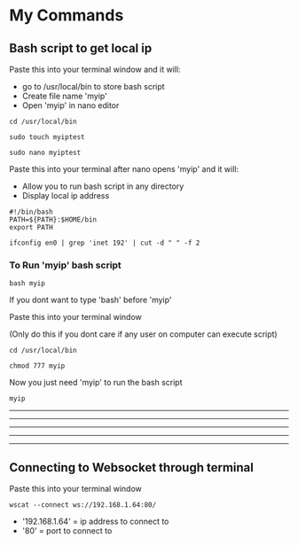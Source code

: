 # My Commands


## Bash script to get local ip
Paste this into your terminal window and it will:
- go to /usr/local/bin to store bash script
- Create file name 'myip'
- Open 'myip' in nano editor
```
cd /usr/local/bin

sudo touch myiptest

sudo nano myiptest
```

Paste this into your terminal after nano opens 'myip' and it will:
- Allow you to run bash script in any directory
- Display local ip address
```
#!/bin/bash
PATH=${PATH}:$HOME/bin
export PATH

ifconfig en0 | grep 'inet 192' | cut -d " " -f 2
```


### To Run 'myip' bash script
```
bash myip
```


If you dont want to type 'bash' before 'myip'

Paste this into your terminal window

(Only do this if you dont care if any user on computer can execute script)
```
cd /usr/local/bin

chmod 777 myip
```

Now you just need 'myip' to run the bash script 
```
myip
```

---
---
---
---
---

## Connecting to Websocket through terminal

Paste this into your terminal window
```
wscat --connect ws://192.168.1.64:80/
```
 - '192.168.1.64' = ip address to connect to
 - '80' = port to connect to 
